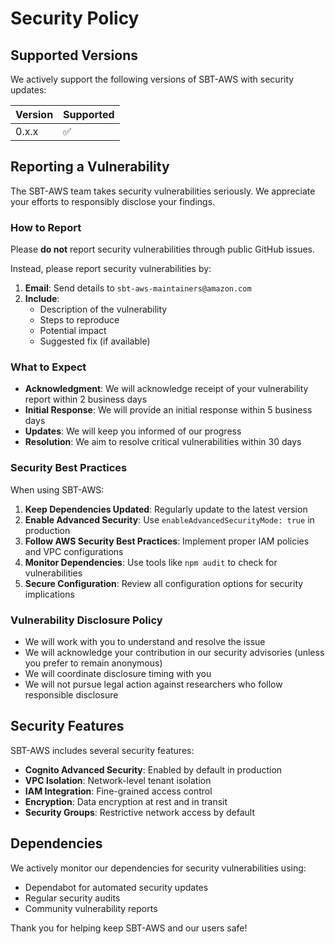 # Security Policy

## Supported Versions

We actively support the following versions of SBT-AWS with security updates:

| Version | Supported          |
| ------- | ------------------ |
| 0.x.x   | :white_check_mark: |

## Reporting a Vulnerability

The SBT-AWS team takes security vulnerabilities seriously. We appreciate your efforts to responsibly disclose your findings.

### How to Report

Please **do not** report security vulnerabilities through public GitHub issues.

Instead, please report security vulnerabilities by:

1. **Email**: Send details to `sbt-aws-maintainers@amazon.com`
2. **Include**: 
   - Description of the vulnerability
   - Steps to reproduce
   - Potential impact
   - Suggested fix (if available)

### What to Expect

- **Acknowledgment**: We will acknowledge receipt of your vulnerability report within 2 business days
- **Initial Response**: We will provide an initial response within 5 business days
- **Updates**: We will keep you informed of our progress
- **Resolution**: We aim to resolve critical vulnerabilities within 30 days

### Security Best Practices

When using SBT-AWS:

1. **Keep Dependencies Updated**: Regularly update to the latest version
2. **Enable Advanced Security**: Use `enableAdvancedSecurityMode: true` in production
3. **Follow AWS Security Best Practices**: Implement proper IAM policies and VPC configurations
4. **Monitor Dependencies**: Use tools like `npm audit` to check for vulnerabilities
5. **Secure Configuration**: Review all configuration options for security implications

### Vulnerability Disclosure Policy

- We will work with you to understand and resolve the issue
- We will acknowledge your contribution in our security advisories (unless you prefer to remain anonymous)
- We will coordinate disclosure timing with you
- We will not pursue legal action against researchers who follow responsible disclosure

## Security Features

SBT-AWS includes several security features:

- **Cognito Advanced Security**: Enabled by default in production
- **VPC Isolation**: Network-level tenant isolation
- **IAM Integration**: Fine-grained access control
- **Encryption**: Data encryption at rest and in transit
- **Security Groups**: Restrictive network access by default

## Dependencies

We actively monitor our dependencies for security vulnerabilities using:

- Dependabot for automated security updates
- Regular security audits
- Community vulnerability reports

Thank you for helping keep SBT-AWS and our users safe!